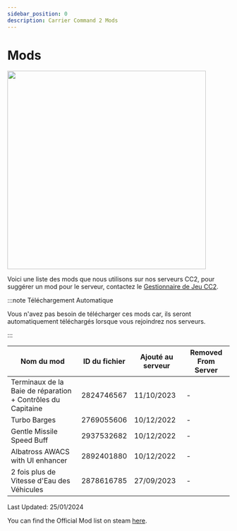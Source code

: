 ```yaml
---
sidebar_position: 0
description: Carrier Command 2 Mods
---
```


# Mods

<div class="flex-vcenter mb-1">
<img src="https://cdn.cloudflare.steamstatic.com/steam/apps/1489630/header_alt_assets_4.jpg" width="450px"/>
</div>

Voici une liste des mods que nous utilisons sur nos serveurs CC2, pour suggérer un mod pour le serveur, contactez le <a href="https://trickys.gg/staffteam">Gestionnaire de Jeu CC2</a>.

:::note Téléchargement Automatique

Vous n'avez pas besoin de télécharger ces mods car, ils seront automatiquement téléchargés lorsque vous rejoindrez nos serveurs.

:::

| Nom du mod                                                  | ID du fichier | Ajouté au serveur | Removed From Server |
| ----------------------------------------------------------- | ------------- | ----------------- | ------------------- |
| Terminaux de la Baie de réparation + Contrôles du Capitaine | 2824746567    | 11/10/2023        | -                   |
| Turbo Barges                                                | 2769055606    | 10/12/2022        | -                   |
| Gentle Missile Speed Buff                                   | 2937532682    | 10/12/2022        | -                   |
| Albatross AWACS with UI enhancer                            | 2892401880    | 10/12/2022        | -                   |
| 2 fois plus de Vitesse d'Eau des Véhicules                  | 2878616785    | 27/09/2023        | -                   |

Last Updated: 25/01/2024

You can find the Official Mod list on steam <a href="https://steamcommunity.com/sharedfiles/filedetails/?id=3116548031">here</a>.